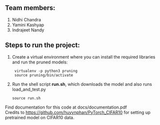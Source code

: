 ## Team members:
1. Nidhi Chandra
2. Yamini Kashyap
3. Indrajeet Nandy

## Steps to run the project:
1. Create a virtual environment where you can install the required libraries and run the pruned models:

        
        virtualenv -p python3 pruning
        source pruning/bin/activate
        
2. Run the shell script **run.sh**, which downloads the model and also runs load_and_test.py

      ```
      source run.sh
      ```

Find documentation for this code at docs/documentation.pdf <br>
Credits to https://github.com/huyvnphan/PyTorch_CIFAR10 for setting up pretrained model on CIFAR10 data.
